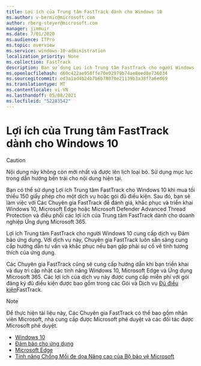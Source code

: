 ```yaml
---
title: Lợi ích của Trung tâm FastTrack dành cho Windows 10
ms.author: v-bermic@microsoft.com
author: rberg-steyer@microsoft.com
manager: jimmuir
ms.date: 7/01/2020
ms.audience: ITPro
ms.topic: overview
ms.service: windows-10-administration
localization_priority: None
ms.collection: FastTrack
description: Bạn sử dụng Lợi ích Trung tâm FastTrack cho người Windows 10 khi mua tối thiểu  150 giấy phép cho một dịch vụ hoặc gói đủ điều kiện.
ms.openlocfilehash: d60c422ae958ffe70e92979b74ae8eed8e736034
ms.sourcegitcommit: ed3a1ad4b24b7b6b78070e21139b3a38f7a6ed69
ms.translationtype: MT
ms.contentlocale: vi-VN
ms.lasthandoff: 05/08/2021
ms.locfileid: "52283542"
---
```

# <a name="fasttrack-center-benefit-for-windows-10"></a>Lợi ích của Trung tâm FastTrack dành cho Windows 10

> [!CAUTION]
> Nội dung này không còn mới nhất và được lên lịch loại bỏ. Sử dụng mục lục trong dẫn hướng bên trái cho nội dung hiện tại.

Bạn có thể sử dụng Lợi ích Trung tâm FastTrack cho Windows 10 khi mua tối thiểu 150 giấy phép cho một dịch vụ hoặc gói đủ điều kiện. Sau đó, bạn sẽ làm việc với Các Chuyên gia FastTrack để đánh giá, khắc phục và triển khai Windows 10, Microsoft Edge hoặc Microsoft Defender Advanced Thread Protection và điều phối các lợi ích của Trung tâm FastTrack dành cho doanh nghiệp Ứng dụng Microsoft 365. 

Lợi ích Trung tâm FastTrack cho người Windows 10 cung cấp dịch vụ Đảm bảo ứng dụng. Với dịch vụ này, Chuyên gia FastTrack luôn sẵn sàng cung cấp hướng dẫn tư vấn và khắc phục nếu bạn gặp phải sự cố về tính tương thích của ứng dụng. 

Các Chuyên gia FastTrack cũng sẽ cung cấp hướng dẫn khi bạn triển khai và duy trì cập nhật các tính năng Windows 10, Microsoft Edge và Ứng dụng Microsoft 365. Các lợi ích của dịch vụ này được cung cấp miễn phí với gói đăng ký đủ điều kiện được bao gồm trong các Gói và Dịch vụ [Đủ điều kiện](M365-eligible-services-and-plans.md)FastTrack.
  
> [!NOTE]
> Để thực hiện tài liệu này, Các Chuyên gia FastTrack có thể bao gồm nhân viên Microsoft, nhà cung cấp được Microsoft phê duyệt và các đối tác được Microsoft phê duyệt. 
    
- [Windows 10](Win-10-windows-10.md)
- [Đảm bảo cho ứng dụng](Win-10-app-assure.md)
- [Microsoft Edge](Win-10-microsoft-edge.md)
- [Tính năng Chống Mối đe dọa Nâng cao của Bộ bảo vệ Microsoft](Win-10-microsoft-defender-atp.md)

